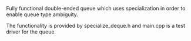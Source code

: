 Fully functional double-ended queue which uses specialization in order to enable queue type ambiguity.

The functionality is provided by specialize_deque.h and main.cpp is a test driver for the queue.
